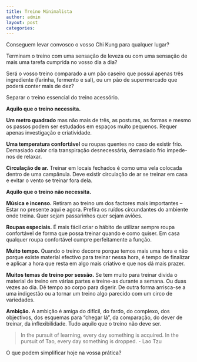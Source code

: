 ```yaml
---
title: Treino Minimalista
author: admin
layout: post
categories:
---
```

Conseguem levar convosco o vosso Chi Kung para qualquer lugar?

Terminam o treino com uma sensação de leveza ou com uma sensação de mais uma tarefa cumprida no vosso dia a dia?

Será o vosso treino comparado a um pão caseiro que possui apenas três ingrediente (farinha, fermento e sal), ou um pão de supermercado que poderá conter mais de dez?

Separar o treino essencial do treino acessório.

**Aquilo que o treino necessita.**

**Um metro quadrado** mas não mais de três, as posturas, as formas e mesmo os passos podem ser estudados em espaços muito pequenos. Requer apenas investigação e criatividade.

**Uma temperatura confortável** ou roupas quentes no caso de existir frio. Demasiado calor cria transpiração desnecessária, demasiado frio impede-nos de relaxar.

**Circulação de ar.** Treinar em locais fechados é como uma vela colocada dentro de uma campânula. Deve existir circulação de ar se treinar em casa e evitar o vento se treinar fora dela.

**Aquilo que o treino não necessita.**

**Música e incenso.** Retiram ao treino um dos factores mais importantes &#8211; Estar no presente aqui e agora. Prefira os ruídos circundantes do ambiente onde treina. Quer sejam passarinhos quer sejam aviões.

**Roupas especiais.** É mais fácil criar o hábito de utilizar sempre roupa confortável de forma que possa treinar quando e como quiser. Em casa qualquer roupa confortável cumpre perfeitamente a função.

**Muito tempo.** Quando o treino decorre porque temos mais uma hora e não porque existe material efectivo para treinar nessa hora, é tempo de finalizar e aplicar a hora que resta em algo mais criativo e que nos dá mais prazer.

**Muitos temas de treino por sessão.** Se tem muito para treinar divida o material de treino em várias partes e treine-as durante a semana. Ou duas vezes ao dia. Dê tempo ao corpo para digerir. De outra forma arrisca-se a uma indigestão ou a tornar um treino algo parecido com um circo de variedades.

**Ambição.** A ambição é amiga do difícil, do fardo, do complexo, dos objectivos, dos esquemas para &#8220;chegar lá&#8221;, da comparação, do dever de treinar, da inflexibilidade. Tudo aquilo que o treino não deve ser.

>In the pursuit of learning, every day something is acquired.
>In the pursuit of Tao, every day something is dropped. - Lao Tzu

O que podem simplificar hoje na vossa prática?